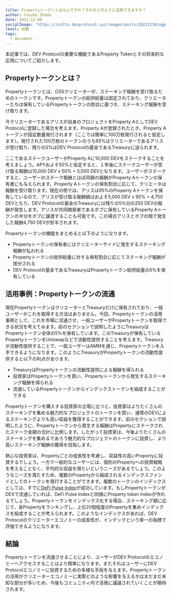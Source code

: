 ```yaml
---
title: Propertyトークンとはなんですか？それをどのように活用できますか？
author: Yusuke Ikeda
date: 2021-12-09
socialImage: 'https://initto.devprotocol.xyz/images/posts/20211210/ogp--2.png'
level: 初級
tags:
  - document
---
```


本記事では、DEV Protocolの重要な機能であるProperty Tokenとその将来的な応用についてご紹介します。
## Propertyトークンとは？
Propertyトークンとは、OSSクリエーターが、ステーキング報酬を受け取るためのトークンです。Propertyトークンの総供給量は固定されており、クリエーターたちは保有しているPropertyトークンの割合に基づき、ステーキング報酬を受け取ります。

今クリエーターであるアリスが自身のプロジェクトをProperty AとしてDEV Protocolに登録した場合を考えます。Property Aが登録されたとき、Property Aトークンが固定数量発行されます（ここでは簡単に100万枚発行されると仮定します）。発行された100万枚のトークンのうち95%はクリエーターであるアリスが受け取り、残りの5%はDEV Protocolの基金であるTreasuryに送られます。

ここであるステークユーザーがProperty Aに10,000 DEVをステークすることを考えましょう。APYおよそ50%と仮定すると、１年後にステークユーザーが受け取る報酬は10,000 DEV x 50% = 5,000 DEVとなります。ユーザーがステークすると、ユーザーのステーク報酬とほぼ同額の報酬がProperty Aトークンの保有者にも与えられます。Property Aトークンの保有割合に応じて、クリエータは報酬を受け取ります。現在の例では、アリスは95%のProperty Aトークンを保有しているので、アリスが受け取る報酬額はおよそ5,000 DEV x 95% = 4,750 DEVとなり、DEV Protocolの基金のTreasuryには残りの5%分の250 DEVの報酬が発生します。アリスが共同開発者であるボブに保有しているProperty Aトークンの半分をボブに譲渡することも可能です。この場合アリスとボブの間で発生した報酬4,750 DEVが折半されます。

Propertyトークンの機能をまとめると以下のようになります。
- Propertyトークンの保有者にはクリエーターサイドに発生するステーキング報酬が払われる
- Propertyトークンの総供給量に対する保有割合に応じてステーキング報酬が按分される
- DEV Protocolの基金であるTreasuryはPropertyトークン総供給量の5%を保有している

## 活用事例：Propertyトークンの流通
現在PropertyトークンはクリエーターとTreasuryだけに保有されており、一般ユーザーがこれを取得する方法はありません。今回、Propertyトークンの活用事例として、これを市場に流通させ、一般ユーザーがPropertyトークンを取得できる状況を考えてみます。前のセクションで説明したようにTreasuryはPropertyトークン全体の5%を保有しています。このTreasuryが保有しているPropertyトークンをUniswapなどで流動性提供することを考えます。Treasuryが流動性提供することで、一般ユーザーはAMMを通じ、Propertyトークンを入手できるようになります。このようにTreasuryがPropertyトークンの流動性提供すると以下の利点があります。
- TreasuryはPropertyトークンの流動性提供による報酬を得られる
- 投資家はPropertyトークンを買い、Propertyトークンから発生するステーキング報酬を得られる
- 流通しているPropertyトークンからインデックストークンを組成することができる

Propertyトークンを購入する投資家の立場に立つと、投資家はよりたくさんのステーキングを集める魅力的なプロジェクトのトークンを買い、通常のDEVによるステーキングよりも高い収益を獲得することができます。前のセクションで説明したように、Propertyトークンから発生する報酬はPropertyにステークされたステーク金額の合計に比例します。したがって投資家は、今後よりたくさんのステーキングを集めるであろう魅力的なプロジェクトのトークンに投資し、より高いステーキング報酬の獲得を目指します。

熱心な投資家は、Propertyごとの成長性を考慮し、収益性の高いPropertyに投資するでしょう。一方で一般的なユーザーには、個別のPropertyへの投資戦略を考えることなく、平均的な収益を得たいというニーズがあるでしょう。このようなニーズを満たすため、複数のPropertyから組成されるインデックスファンドとしてのトークンを発行することができます。複数のトークンのインデックスとしては、すでに[DeFi Pulse Index](https://www.tokensets.com/portfolio/dpi)が成功しています。もしPropertyトークンがDEXで流通していれば、DeFi Pulse Indexと同様にProperty token Indexが作れるでしょう。Propertyトークンをインデックス化する場合、ステーキング額に応じて、各Propertyをランキングし、上位20個程度のPropertyを集めインデックスを組成することが考えられます。このようなインデックスがあれば、DEV Protocolのクリエーターエコノミーの成長性が、インデックという単一の指標で評価できるようになります。

## 結論
Propertyトークンを流通させることにより、ユーザーがDEV Protocolのエコノミーへアクセスすることはより簡単になります。またそれはユーザーにDEV Protocolエコノミーに投資するための多様な手段を与えます。Propertyトークンの活用がクリエーターエコノミーに実際どのような影響を与えるかはまだまだ未知な部分が多いため、今後もコミュニティ内で活発に議論されていくことが期待されます。